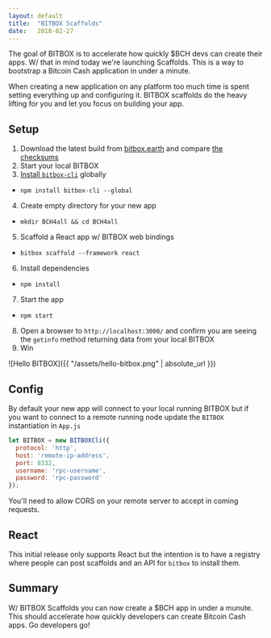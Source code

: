 ```yaml
---
layout: default
title:  "BITBOX Scaffolds"
date:   2018-02-27
---
```


The goal of BITBOX is to accelerate how quickly $BCH devs can create their apps. W/ that in mind today we're launching Scaffolds. This is a way to bootstrap a Bitcoin Cash application in under a minute.

When creating a new application on any platform too much time is spent setting everything up and configuring it. BITBOX scaffolds do the heavy lifting for you and let you focus on building your app.

## Setup

1. Download the latest build from [bitbox.earth](https://www.bitbox.earth/) and compare [the checksums](https://github.com/bigearth/keys-n-hashes)
2. Start your local BITBOX
3. [Install `bitbox-cli`](https://www.npmjs.com/package/bitbox-cli) globally
  * `npm install bitbox-cli --global`
4. Create empty directory for your new app
  * `mkdir BCH4all && cd BCH4all`
5. Scaffold a React app w/ BITBOX web bindings
  * `bitbox scaffold --framework react`
6. Install dependencies
  * `npm install`
7. Start the app
  * `npm start`
8. Open a browser to `http://localhost:3000/` and confirm you are seeing the `getinfo` method returning data from your local BITBOX
9. Win

![Hello BITBOX]({{ "/assets/hello-bitbox.png" | absolute_url }})

## Config

By default your new app will connect to your local running BITBOX but if you want to connect to a remote running node update the `BITBOX` instantiation in `App.js`

```js
let BITBOX = new BITBOXCli({
  protocol: 'http',
  host: 'remote-ip-address',
  port: 8332,
  username: 'rpc-username',
  password: 'rpc-password'
});
```

You'll need to allow CORS on your remote server to accept in coming requests.

## React

This initial release only supports React but the intention is to have a registry where people can post scaffolds and an API for `bitbox` to install them.

## Summary

W/ BITBOX Scaffolds you can now create a $BCH app in under a munute. This should accelerate how quickly developers can create Bitcoin Cash apps. Go developers go!
